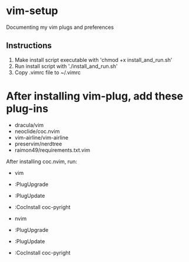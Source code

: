 # vim-setup

Documenting my vim plugs and preferences

## Instructions

1. Make install script executable with 'chmod +x install_and_run.sh'
2. Run install script with './install_and_run.sh'
4. Copy .vimrc file to ~/.vimrc

# After installing vim-plug, add these plug-ins

- dracula/vim
- neoclide/coc.nvim
- vim-airline/vim-airline
- preservim/nerdtree
- raimon49/requirements.txt.vim

After installing coc.nvim, run:
- vim
- :PlugUpgrade
- :PlugUpdate
- :CocInstall coc-pyright

- nvim
- :PlugUpgrade
- :PlugUpdate
- :CocInstall coc-pyright


